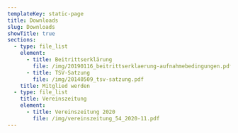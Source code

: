 ```yaml
---
templateKey: static-page
title: Downloads
slug: Downloads
showTitle: true
sections:
  - type: file_list
    element:
      - title: Beitrittserklärung
        file: /img/20190116_beitrittserklaerung-aufnahmebedingungen.pdf
      - title: TSV-Satzung
        file: /img/20140509_tsv-satzung.pdf
    title: Mitglied werden
  - type: file_list
    title: Vereinszeitung
    element:
      - title: Vereinszeitung 2020
        file: /img/vereinszeitung_54_2020-11.pdf
---
```

